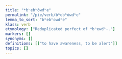 ```yaml
---
title: "*bʰebʰówdʰe"
permalink: "/pie/verb/bʰebʰówdʰe"
lemma_to_sort: "bʰebʰowdʰe"
klass: verb
etymology: ["Reduplicated perfect of *bʰewdʰ-."]
markers: []
synonyms: []
definitions: [["to have awareness, to be alert"]]
topics: []
---
```

